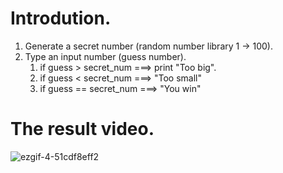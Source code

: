 # Introdution.
1. Generate a secret number (random number library 1 -> 100).
2. Type an input number (guess number).
   1. if guess > secret_num ===> print "Too big".
   2. if guess < secret_num ===> "Too small"
   3. if guess == secret_num ===> "You win"
  
# The result video.

![ezgif-4-51cdf8eff2](https://github.com/quangtn266/RustPractices/assets/50879191/57b31995-a7b7-4f2b-8ec3-5548868c8c74)
